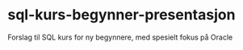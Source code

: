 # sql-kurs-begynner-presentasjon
Forslag til SQL kurs for ny begynnere, med spesielt fokus på Oracle
